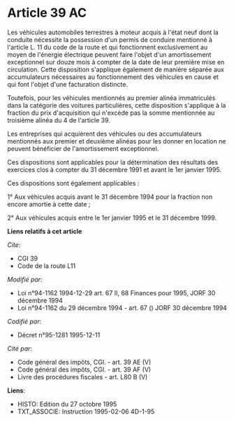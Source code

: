 # Article 39 AC

Les véhicules automobiles terrestres à moteur acquis à l'état neuf dont la conduite nécessite la possession d'un permis de
conduire mentionné à l'article L. 11 du code de la route et qui fonctionnent exclusivement au moyen de l'énergie électrique
peuvent faire l'objet d'un amortissement exceptionnel sur douze mois à compter de la date de leur première mise en
circulation. Cette disposition s'applique également de manière séparée aux accumulateurs nécessaires au fonctionnement des
véhicules en cause et qui font l'objet d'une facturation distincte.

Toutefois, pour les véhicules mentionnés au premier alinéa immatriculés dans la catégorie des voitures particulières, cette
disposition s'applique à la fraction du prix d'acquisition qui n'excède pas la somme mentionnée au troisième alinéa du 4 de
l'article 39.

Les entreprises qui acquièrent des véhicules ou des accumulateurs mentionnés aux premier et deuxième alinéas pour les donner
en location ne peuvent bénéficier de l'amortissement exceptionnel.

Ces dispositions sont applicables pour la détermination des résultats des exercices clos à compter du 31 décembre 1991 et
avant le 1er janvier 1995.

Ces dispositions sont également applicables :

1° Aux véhicules acquis avant le 31 décembre 1994 pour la fraction non encore amortie à cette date ;

2° Aux véhicules acquis entre le 1er janvier 1995 et le 31 décembre 1999.

**Liens relatifs à cet article**

_Cite_:

  - CGI 39
  - Code de la route L11

_Modifié par_:

  - Loi n°94-1162 1994-12-29 art. 67 II, 68 Finances pour 1995, JORF 30 décembre 1994
  - Loi n°94-1162 du 29 décembre 1994 - art. 67 () JORF 30 décembre 1994

_Codifié par_:

  - Décret n°95-1281 1995-12-11

_Cité par_:

  - Code général des impôts, CGI. - art. 39 AE (V)
  - Code général des impôts, CGI. - art. 39 AF (V)
  - Livre des procédures fiscales - art. L80 B (V)

**Liens**:

  - HISTO: Edition du 27 octobre 1995
  - TXT_ASSOCIE: Instruction 1995-02-06 4D-1-95
